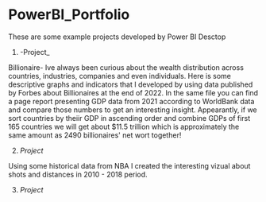 # PowerBI_Portfolio
These are some example projects developed by Power BI Desctop 


1. -Project_

Billionaire- Ive always been curious about the wealth distribution across countries, industries, companies and even individuals. Here is some descriptive graphs and indicators that I developed by using data published by Forbes about Billionaires at the end of 2022. In the same file you can find a page report presenting GDP data from 2021 according to WorldBank data and compare those numbers to get an interesting insight. Appearantly, if we sort countries by theiir GDP in ascending order and combine GDPs of first 165 countries we will get about $11.5 trillion which is approximately the same amount as 2490 billionaires' net wort together! 

2. _Project_

Using some historical data from NBA I created the interesting vizual about shots and distances in 2010 - 2018 period.

3. _Project_


 
